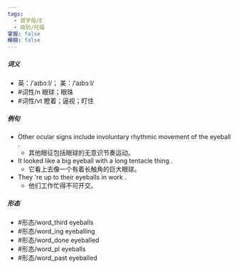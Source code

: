 ```yaml
---
tags:
  - 首字母/E
  - 级别/托福
掌握: false
模糊: false
---
```

##### 词义
- 英：/ˈaɪbɔːl/； 美：/ˈaɪbɔːl/
- #词性/n  眼球；眼珠
- #词性/vt  瞪着；逼视；盯住
##### 例句
- Other ocular signs include involuntary rhythmic movement of the eyeball .
	- 其他眼征包括眼球的无意识节奏运动。
- It looked like a big eyeball with a long tentacle thing .
	- 它看上去像一个有着长触角的巨大眼球。
- They 're up to their eyeballs in work .
	- 他们工作忙得不可开交。
##### 形态
- #形态/word_third eyeballs
- #形态/word_ing eyeballing
- #形态/word_done eyeballed
- #形态/word_pl eyeballs
- #形态/word_past eyeballed
